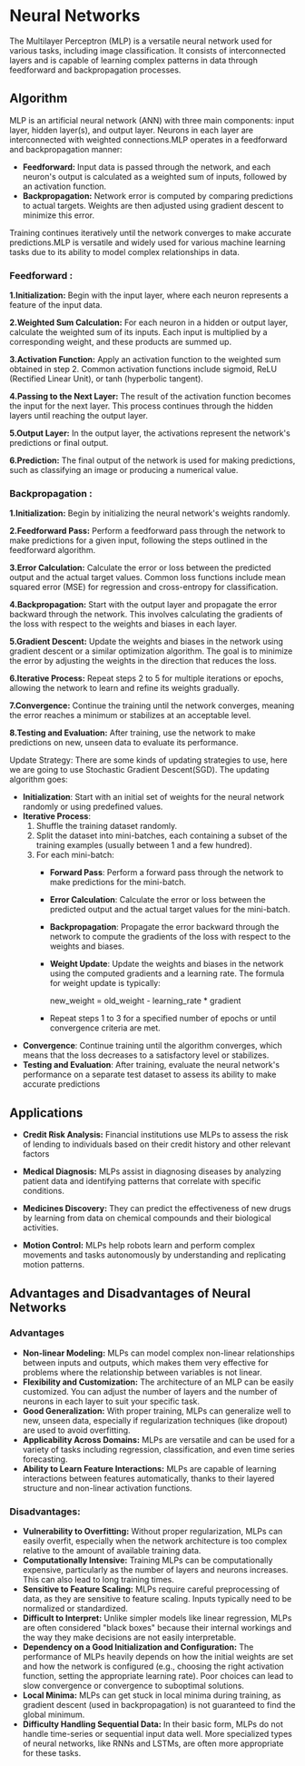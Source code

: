 # Neural Networks

The Multilayer Perceptron (MLP) is a versatile neural network used for various tasks, including image classification. It consists of interconnected layers and is capable of learning complex patterns in data through feedforward and backpropagation processes.


## Algorithm 
MLP is an artificial neural network (ANN) with three main components: input layer, hidden layer(s), and output layer. Neurons in each layer are interconnected with weighted connections.MLP operates in a feedforward and backpropagation manner:

- **Feedforward:** Input data is passed through the network, and each neuron's output is calculated as a weighted sum of inputs, followed by an activation function.
- **Backpropagation:** Network error is computed by comparing predictions to actual targets. Weights are then adjusted using gradient descent to minimize this error.

Training continues iteratively until the network converges to make accurate predictions.MLP is versatile and widely used for various machine learning tasks due to its ability to model complex relationships in data.

### Feedforward :
**1.Initialization:** Begin with the input layer, where each neuron represents a feature of the input data.

**2.Weighted Sum Calculation:** For each neuron in a hidden or output layer, calculate the weighted sum of its inputs. Each input is multiplied by a corresponding weight, and these products are summed up.

**3.Activation Function:** Apply an activation function to the weighted sum obtained in step 2. Common activation functions include sigmoid, ReLU (Rectified Linear Unit), or tanh (hyperbolic tangent).

**4.Passing to the Next Layer:** The result of the activation function becomes the input for the next layer. This process continues through the hidden layers until reaching the output layer.

**5.Output Layer:** In the output layer, the activations represent the network's predictions or final output.

**6.Prediction:** The final output of the network is used for making predictions, such as classifying an image or producing a numerical value.

### Backpropagation :
**1.Initialization:** Begin by initializing the neural network's weights randomly.

**2.Feedforward Pass:** Perform a feedforward pass through the network to make predictions for a given input, following the steps outlined in the feedforward algorithm.

**3.Error Calculation:** Calculate the error or loss between the predicted output and the actual target values. Common loss functions include mean squared error (MSE) for regression and cross-entropy for classification.

**4.Backpropagation:** Start with the output layer and propagate the error backward through the network. This involves calculating the gradients of the loss with respect to the weights and biases in each layer.

**5.Gradient Descent:** Update the weights and biases in the network using gradient descent or a similar optimization algorithm. The goal is to minimize the error by adjusting the weights in the direction that reduces the loss.

**6.Iterative Process:** Repeat steps 2 to 5 for multiple iterations or epochs, allowing the network to learn and refine its weights gradually.

**7.Convergence:** Continue the training until the network converges, meaning the error reaches a minimum or stabilizes at an acceptable level.

**8.Testing and Evaluation:** After training, use the network to make predictions on new, unseen data to evaluate its performance.

Update Strategy:
There are some kinds of updating strategies to use, here we are going to use Stochastic Gradient Descent(SGD).
The updating algorithm goes:
- **Initialization**: Start with an initial set of weights for the neural network randomly or using predefined values.
- **Iterative Process**:
  1. Shuffle the training dataset randomly.
  2. Split the dataset into mini-batches, each containing a subset of the training examples (usually between 1 and a few hundred).
  3. For each mini-batch:
     - **Forward Pass**: Perform a forward pass through the network to make predictions for the mini-batch.
     - **Error Calculation**: Calculate the error or loss between the predicted output and the actual target values for the mini-batch.
     - **Backpropagation**: Propagate the error backward through the network to compute the gradients of the loss with respect to the weights and biases.
     - **Weight Update**: Update the weights and biases in the network using the computed gradients and a learning rate. The formula for weight update is typically:
         
       new_weight = old_weight - learning_rate * gradient
         
     - Repeat steps 1 to 3 for a specified number of epochs or until convergence criteria are met.
- **Convergence**: Continue training until the algorithm converges, which means that the loss decreases to a satisfactory level or stabilizes.
- **Testing and Evaluation**: After training, evaluate the neural network's performance on a separate test dataset to assess its ability to make accurate predictions

## Applications
- **Credit Risk Analysis:** Financial institutions use MLPs to assess the risk of lending to individuals based on their credit history and other relevant factors

- **Medical Diagnosis:** MLPs assist in diagnosing diseases by analyzing patient data and identifying patterns that correlate with specific conditions.

- **Medicines Discovery:** They can predict the effectiveness of new drugs by learning from data on chemical compounds and their biological activities.

- **Motion Control:** MLPs help robots learn and perform complex movements and tasks autonomously by understanding and replicating motion patterns.

## Advantages and Disadvantages of Neural Networks

### Advantages

- **Non-linear Modeling:** MLPs can model complex non-linear relationships between inputs and outputs, which makes them very effective for problems where the relationship between variables is not linear.
- **Flexibility and Customization:** The architecture of an MLP can be easily customized. You can adjust the number of layers and the number of neurons in each layer to suit your specific task.
- **Good Generalization:** With proper training, MLPs can generalize well to new, unseen data, especially if regularization techniques (like dropout) are used to avoid overfitting.
- **Applicability Across Domains:** MLPs are versatile and can be used for a variety of tasks including regression, classification, and even time series forecasting.
- **Ability to Learn Feature Interactions:** MLPs are capable of learning interactions between features automatically, thanks to their layered structure and non-linear activation functions.

### Disadvantages:
- **Vulnerability to Overfitting:** Without proper regularization, MLPs can easily overfit, especially when the network architecture is too complex relative to the amount of available training data.
- **Computationally Intensive:** Training MLPs can be computationally expensive, particularly as the number of layers and neurons increases. This can also lead to long training times.
- **Sensitive to Feature Scaling:** MLPs require careful preprocessing of data, as they are sensitive to feature scaling. Inputs typically need to be normalized or standardized.
- **Difficult to Interpret:** Unlike simpler models like linear regression, MLPs are often considered "black boxes" because their internal workings and the way they make decisions are not easily interpretable.
- **Dependency on a Good Initialization and Configuration:** The performance of MLPs heavily depends on how the initial weights are set and how the network is configured (e.g., choosing the right activation function, setting the appropriate learning rate). Poor choices can lead to slow convergence or convergence to suboptimal solutions.
- **Local Minima:** MLPs can get stuck in local minima during training, as gradient descent (used in backpropagation) is not guaranteed to find the global minimum.
- **Difficulty Handling Sequential Data:** In their basic form, MLPs do not handle time-series or sequential input data well. More specialized types of neural networks, like RNNs and LSTMs, are often more appropriate for these tasks.
